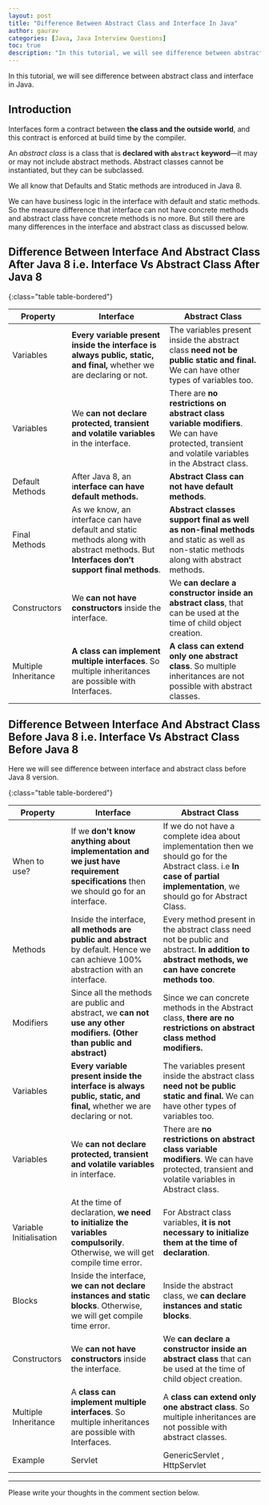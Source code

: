 ```yaml
---
layout: post  
title: "Difference Between Abstract Class and Interface In Java"  
author: gaurav  
categories: [Java, Java Interview Questions]  
toc: true
description: "In this tutorial, we will see difference between abstract class and interface in Java."
---
```


In this tutorial, we will see difference between abstract class and interface in Java.

## Introduction

Interfaces form a contract between **the class and the outside world**, and this contract is enforced at build time by the compiler.

An *abstract class* is a class that is **declared with `abstract` keyword**—it may or may not include abstract methods. Abstract classes cannot be instantiated, but they can be subclassed.

We all know that Defaults and Static methods are introduced in Java 8.

We can have business logic in the interface with default and static methods. So the measure difference that interface can not have concrete methods and abstract class have concrete methods is no more. But still there are many differences in the interface and abstract class as discussed below.

## Difference Between Interface And Abstract Class After Java 8 i.e. Interface Vs  Abstract Class After Java 8

{:class="table table-bordered"}

| Property             | Interface                                                    | Abstract Class                                               |
| -------------------- | ------------------------------------------------------------ | ------------------------------------------------------------ |
| Variables            | **Every variable present inside the interface is always public, static, and final,** whether we are declaring or not. | The variables present inside the abstract class **need not be public static and final.** We can have other types of variables too. |
| Variables            | We **can not declare protected, transient and volatile variables** in the interface. | There are **no restrictions on abstract class variable modifiers**. We can have protected, transient and volatile variables in the Abstract class. |
| Default Methods      | After Java 8, an i**nterface can have default methods.**     | **Abstract Class can not have default methods**.             |
| Final Methods        | As we know, an interface can have default and static methods along with abstract methods. But **Interfaces don’t support final methods**. | **Abstract classes support final as well as non-final methods** and static as well as non-static methods along with abstract methods. |
| Constructors         | We **can not have constructors** inside the interface.       | We **can declare a constructor inside an abstract class**, that can be used at the time of child object creation. |
| Multiple Inheritance | **A class can implement multiple interfaces**. So multiple inheritances are possible with Interfaces. | **A class can extend only one abstract class**. So multiple inheritances are not possible with abstract classes. |

## Difference Between Interface And Abstract Class Before Java 8 i.e. Interface Vs  Abstract Class Before Java 8

Here we will see difference between interface and abstract class before Java 8 version.

{:class="table table-bordered"}

| Property                | Interface                                                    | Abstract Class                                               |
| ----------------------- | ------------------------------------------------------------ | ------------------------------------------------------------ |
| When to use?            | If we **don't know anything about implementation and we just have requirement specifications** then we should go for an interface. | If we do not have a complete idea about implementation then we should go for the Abstract class. i.e **In case of partial implementation**, we should go for Abstract Class. |
| Methods                 | Inside the interface, **all methods are public and abstract** by default. Hence we can achieve 100% abstraction with an interface. | Every method present in the abstract class need not be public and abstract. **In addition to abstract methods, we can have concrete methods too**. |
| Modifiers               | Since all the methods are public and abstract, we **can not use any other modifiers. (Other than public and abstract)** | Since we can concrete methods in the Abstract class, **there are no restrictions on abstract class method modifiers.** |
| Variables               | **Every variable present inside the interface is always public, static, and final,** whether we are declaring or not. | The variables present inside the abstract class **need not be public static and final.** We can have other types of variables too. |
| Variables               | We **can not declare protected, transient and volatile variables** in interface. | There are **no restrictions on abstract class variable modifiers**. We can have protected, transient and volatile variables in Abstract class. |
| Variable Initialisation | At the time of declaration, **we need to initialize the variables compulsorily**. Otherwise, we will get compile time error. | For Abstract class variables, **it is not necessary to initialize them at the time of declaration**. |
| Blocks                  | Inside the interface, **we can not declare instances and static blocks**. Otherwise, we will get compile time error. | Inside the abstract class, we **can declare instances and static blocks**. |
| Constructors            | We **can not have constructors** inside the interface.       | We **can declare a constructor inside an abstract class** that can be used at the time of child object creation. |
| Multiple Inheritance    | A **class can implement multiple interfaces**. So multiple inheritances are possible with Interfaces. | A **class can extend only one abstract class**. So multiple inheritances are not possible with abstract classes. |
| Example                 | Servlet                                                      | GenericServlet , HttpServlet                                 |

---

Please write your thoughts in the comment section below.
